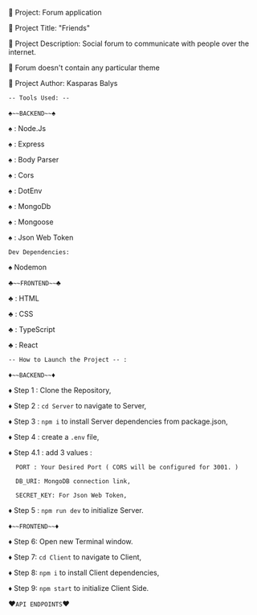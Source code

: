 :milky_way: Project: Forum application

:milky_way: Project Title: "Friends"

:milky_way: Project Description: Social forum to communicate with people over the internet.

:milky_way: Forum doesn't contain any particular theme

:milky_way: Project Author: Kasparas Balys

`-- Tools Used: --`

:spades:`~~BACKEND~~`:spades:

:spades: : Node.Js

:spades: : Express

:spades: : Body Parser

:spades: : Cors

:spades: : DotEnv

:spades: : MongoDb

:spades: : Mongoose

:spades: : Json Web Token

`Dev Dependencies:`

:spades: Nodemon

:clubs:`~~FRONTEND~~`:clubs:

:clubs: : HTML

:clubs: : CSS

:clubs: : TypeScript

:clubs: : React

`-- How to Launch the Project -- :`

:diamonds:`~~BACKEND~~`:diamonds:

:diamonds: Step 1 : Clone the Repository,

:diamonds: Step 2 : `cd Server` to navigate to Server,

:diamonds: Step 3 : `npm i` to install Server dependencies from package.json,

:diamonds: Step 4 : create a `.env` file,

:diamonds: Step 4.1 : add 3 values :
     
      PORT : Your Desired Port ( CORS will be configured for 3001. )
     
      DB_URI: MongoDB connection link,
     
      SECRET_KEY: For Json Web Token,

:diamonds: Step 5 : `npm run dev` to initialize Server.

:diamonds:`~~FRONTEND~~`:diamonds:

:diamonds: Step 6: Open new Terminal window.

:diamonds: Step 7: `cd Client` to navigate to Client,

:diamonds: Step 8: `npm i` to install Client dependencies,

:diamonds: Step 9: `npm start` to initialize Client Side.

:hearts:`API ENDPOINTS`:hearts:
